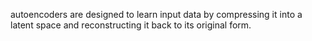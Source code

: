 autoencoders are designed to learn input data by compressing it into a latent space and reconstructing it back to its original form.